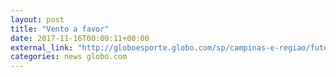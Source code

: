 ```yaml
---
layout: post
title: "Vento a favor"
date: 2017-11-16T00:00:11+00:00
external_link: "http://globoesporte.globo.com/sp/campinas-e-regiao/futebol/brasileirao-serie-a/jogo/15-11-2017/ponte-preta-atletico-pr/"
categories: news globo.com
---
```

